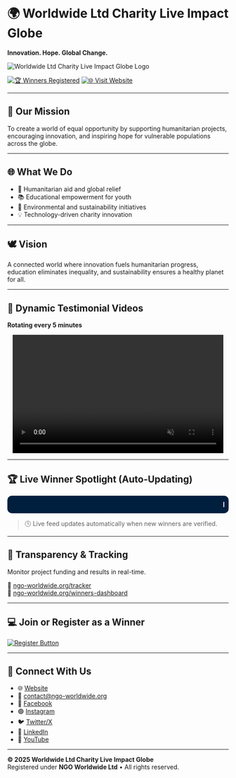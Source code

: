 # 🌍 Worldwide Ltd Charity Live Impact Globe  
**Innovation. Hope. Global Change.**

![Worldwide Ltd Charity Live Impact Globe Logo](https://github.com/Worldwide-Ltd-Charity-Live-Impact-Globe/github/blob/main/logo.png)

[![🏆 Winners Registered](https://img.shields.io/badge/Winners%20Registered-Live%20Feed-success?style=for-the-badge&logo=github)](https://ngo-worldwide.org/winners-dashboard)
[![🌐 Visit Website](https://img.shields.io/badge/Visit%20Website-ngo--worldwide.org-blue?style=for-the-badge&logo=google-chrome)](https://ngo-worldwide.org)

---

## 💫 Our Mission  
To create a world of equal opportunity by supporting humanitarian projects, encouraging innovation, and inspiring hope for vulnerable populations across the globe.

---

## 🌐 What We Do  
- 🤝 Humanitarian aid and global relief  
- 📚 Educational empowerment for youth  
- 🌱 Environmental and sustainability initiatives  
- 💡 Technology-driven charity innovation  

---

## 🕊️ Vision  
A connected world where innovation fuels humanitarian progress, education eliminates inequality, and sustainability ensures a healthy planet for all.

---

## 🎥 Dynamic Testimonial Videos  
**Rotating every 5 minutes**  

<div align="center">

<video id="testimonialVideo" width="480" height="270" autoplay muted loop playsinline>
  <source src="https://ngo-worldwide.org/testimonials/testimonial1.mp4" type="video/mp4">
</video>

</div>

<script>
const videos = [
  "https://ngo-worldwide.org/testimonials/testimonial1.mp4",
  "https://ngo-worldwide.org/testimonials/testimonial2.mp4",
  "https://ngo-worldwide.org/testimonials/testimonial3.mp4",
  "https://ngo-worldwide.org/testimonials/testimonial4.mp4"
];
let index = 0;
setInterval(() => {
  index = (index + 1) % videos.length;
  document.getElementById("testimonialVideo").src = videos[index];
}, 300000); // every 5 minutes
</script>

---

## 🏆 Live Winner Spotlight (Auto-Updating)

<div align="center" style="background-color:#001f3f; color:#ffffff; padding:10px; border-radius:10px; font-size:16px; font-weight:bold; overflow:hidden; white-space:nowrap;">
  <marquee id="winnerMarquee" behavior="scroll" direction="left" scrollamount="5">
    Loading latest winners...
  </marquee>
</div>

<script>
async function loadWinners() {
  try {
    const res = await fetch("https://ngo-worldwide.org/api/winners.json"); // Example live endpoint
    const data = await res.json();
    const marquee = document.getElementById("winnerMarquee");
    marquee.textContent = data.map(
      w => `🏅 ${w.name} – ${w.country} | ${w.project}`
    ).join("   •   ");
  } catch (e) {
    console.error("Failed to load winners:", e);
  }
}
loadWinners();
setInterval(loadWinners, 300000); // refresh every 5 min
</script>

> 🕓 Live feed updates automatically when new winners are verified.

---

## 📡 Transparency & Tracking  
Monitor project funding and results in real-time.  

🔗 [ngo-worldwide.org/tracker](https://ngo-worldwide.org/tracker)  
🎯 [ngo-worldwide.org/winners-dashboard](https://ngo-worldwide.org/winners-dashboard)

---

## 💻 Join or Register as a Winner  

<a href="https://ngo-worldwide.org/winners-dashboard" target="_blank">
  <img src="https://img.shields.io/badge/Register%20Now-Click%20Here-blue?style=for-the-badge&logo=github" alt="Register Button">
</a>

---

## 💬 Connect With Us  
- 🌐 [Website](https://ngo-worldwide.org)  
- 💌 contact@ngo-worldwide.org  
- 🔵 [Facebook](https://facebook.com/ngoworldwideltd)  
- 🟣 [Instagram](https://instagram.com/ngoworldwideltd)  
- 🐦 [Twitter/X](https://twitter.com/ngoworldwideltd)  
- 💼 [LinkedIn](https://linkedin.com/company/ngo-worldwide-ltd)  
- 🔴 [YouTube](https://youtube.com/@ngoworldwideltd)

---

**© 2025 Worldwide Ltd Charity Live Impact Globe**  
Registered under **NGO Worldwide Ltd** • All rights reserved.
